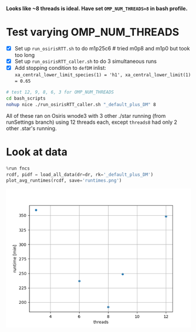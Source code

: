 __Looks like ~8 threads is ideal. Have set `OMP_NUM_THREADS=8` in bash profile.__

# Test varying OMP_NUM_THREADS

- [x]  Set up `run_osirisRTT.sh` to do m1p25c6 # tried m0p8 and m1p0 but took too long
- [x]  Set up `run_osirisRTT_caller.sh` to do 3 simultaneous runs
- [x]  Add stopping condition to `defDM` inlist: `xa_central_lower_limit_species(1) = 'h1', xa_central_lower_limit(1) = 0.65`

```bash
# test 12, 9, 8, 6, 3 for OMP_NUM_THREADS
cd bash_scripts
nohup nice ./run_osirisRTT_caller.sh "_default_plus_DM" 8
```

All of these ran on Osiris wnode3 with 3 other ./star running (from runSettings branch) using 12 threads each, except `threads8` had only 2 other .star's running.


# Look at data

```python
%run fncs
rcdf, pidf = load_all_data(dr=dr, rk='_default_plus_DM')
plot_avg_runtimes(rcdf, save='runtimes.png')

```

<img src="runtimes.png" alt="runtimes"/>
